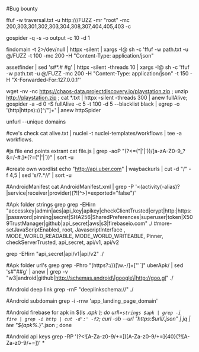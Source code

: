 #Bug bounty


ffuf -w traversal.txt -u http://<domain>/FUZZ -mr "root" -mc 200,303,301,302,303,304,308,307,404,405,403 -c

gospider -q -s <domain>  -o output -c 10 -d 1

findomain -t <domain> 2>/dev/null | httpx -silent | xargs -I@ sh -c 'ffuf -w path.txt -u @/FUZZ -t 100 -mc 200 -H "Content-Type: application/json"

assetfinder <domain> | sed 's#*.# #g' | httpx -silent -threads 10 | xargs -I@ sh -c 'ffuf -w path.txt -u @/FUZZ -mc 200 -H "Content-Type: application/json" -t 150 -H "X-Forwarded-For:127.0.0.1"'

wget -nv -nc https://chaos-data.projectdiscovery.io/playstation.zip ; unzip http://playstation.zip ; cat *.txt | httpx -silent -threads 300 | anew fullAlive; gospider -a -d 0 -S fullAlive -c 5 -t 100 -d 5 --blacklist black | egrep -o '(http|https)://[^/"]+' | anew httpSpider

unfurl --unique domains

#cve's check
cat alive.txt | nuclei -t nuclei-templates/workflows | tee -a workflows.

#js file end points extrant
cat file.js | grep -aoP "(?<=(\"|\'|\`))\/[a-zA-Z0-9_?&=\/\-\#\.]*(?=(\"|\'|\`))" | sort -u

#create own wordlist
echo "http://api.uber.com" | waybackurls | cut -d "/" -f 4,5 | sed 's/?.*//' | sort -u 


#AndroidManifest
cat AndroidManifest.xml | grep -P '<(activity(-alias)?|service|receiver|provider)(?![^>]*exported="false")'

#Apk folder strings grep
grep -EHirn "accesskey|admin|aes|api_key|apikey|checkClientTrusted|crypt|http:|https:|password|pinning|secret|SHA256|SharedPreferences|superuser|token|X509TrustManager|github|api_secret|aws|s3|firebaseio.com" ./
#more-setJavaScriptEnabled, root, JavascriptInterface , MODE_WORLD_READABLE, MODE_WORLD_WRITEABLE, Pinner, checkServerTrusted, api_secret, api/v1, api/v2

grep -EHirn "api_secret|api/v1|api/v2" ./

#Apk folder url's grep
grep -Phro "(https?://)[\w\.-/]+[\"'\`]" uberApk/ | sed 's#"##g' | anew | grep -v "w3\|android\|github\|http://schemas.android\|google\|http://goo.gl" ./

#Android deep link
grep -rnF "deeplinkschema://" ./

#Android subdomain
grep -i -rnw  'app_landing_page_domain'

#Android firebase
for apk in $(ls *.apk ); do urll=`strings $apk | grep -i fire | grep -i http | cut -d':' -f2`; curl -sb --url "https:$urll/.json" | jq | tee "${apk%.*}".json ; done

#Android api keys
grep -RP '(?<![A-Za-z0-9/+=])[A-Za-z0-9/+=]{40}(?![A-Za-z0-9/+=])' *
